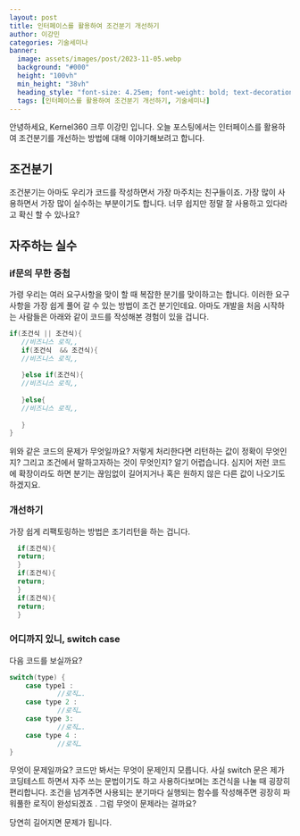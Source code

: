 ```yaml
---
layout: post  
title: 인터페이스를 활용하여 조건분기 개선하기
author: 이강민
categories: 기술세미나
banner: 
  image: assets/images/post/2023-11-05.webp
  background: "#000"
  height: "100vh"
  min_height: "38vh"
  heading_style: "font-size: 4.25em; font-weight: bold; text-decoration: underline"
  tags: [인터페이스를 활용하여 조건분기 개선하기, 기술세미나]
---
```





안녕하세요, Kernel360 크루 이강민 입니다. 오늘 포스팅에서는 인터페이스를 활용하여 조건분기를 개선하는 방법에 대해 이야기해보려고 합니다.

## 조건분기
조건분기는 아마도 우리가 코드를 작성하면서 가장 마주치는 친구들이죠.
가장 많이 사용하면서 가장 많이 실수하는 부분이기도 합니다. 너무 쉽지만 정말 잘 사용하고 있다라고 확신 할 수 있나요?


## 자주하는 실수
### if문의 무한 중첩
가령 우리는 여러 요구사항을 맞이 할 때 복잡한 분기를 맞이하고는 합니다. 
이러한 요구사항을 가장 쉽게 풀어 갈 수 있는 방법이 조건 분기인데요. 아마도 개발을 처음 시작하는 사람들은 아래와 같이 코드를 작성해본 경험이 있을 겁니다.
```java
if(조건식 || 조건식){
   //비즈니스 로직,,
   if(조건식  && 조건식){
   //비즈니스 로직,,
   
   }else if(조건식){
   //비즈니스 로직,,
   
   }else{
   //비즈니스 로직,,
   
   }
}
```

위와 같은 코드의 문제가  무엇일까요?
저렇게 처리한다면 리턴하는 값이 정확이 무엇인지? 그리고 조건에서 말하고자하는 것이 무엇인지? 알기 어렵습니다.
심지어 저런 코드에 확장이라도 하면 분기는 끊임없이 길어지거나 혹은 원하지 않은 다른 값이 나오기도 하겠지요.

### 개선하기 
가장 쉽게 리팩토링하는 방법은 조기리턴을 하는 겁니다. 

```java
  if(조건식){
  return;
  }
  if(조건식){
  return;
  }
  if(조건식){
  return;
  }
```
### 어디까지 있니, switch case
다음 코드를 보실까요?
```java
switch(type) {
    case type1 : 
            //로직….
    case type 2 : 
            //로직…
    case type 3: 
            //로직….
    case type 4 : 
            //로직…
}

```

무엇이 문제일까요?
코드만 봐서는 무엇이 문제인지 모릅니다. 사실 switch 문은 제가 코딩테스트 하면서 자주 쓰는 문법이기도 하고 사용하다보며는 조건식을 나눌 때 굉장히 편리합니다.
조건을 넘겨주면 사용되는 분기마다 실행되는 함수를 작성해주면 굉장히 파워풀한 로직이 완성되겠죠 .
그럼 무엇이 문제라는 걸까요?

당연히 길어지면 문제가 됩니다. 


